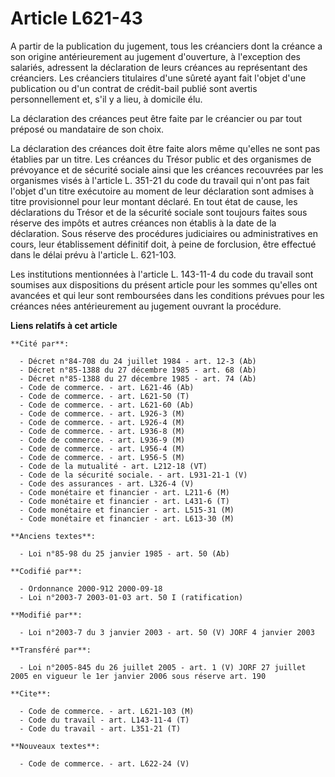 # Article L621-43

A partir de la publication du jugement, tous les créanciers dont la créance a son origine antérieurement au jugement
d'ouverture, à l'exception des salariés, adressent la déclaration de leurs créances au représentant des créanciers. Les
créanciers titulaires d'une sûreté ayant fait l'objet d'une publication ou d'un contrat de crédit-bail publié sont avertis
personnellement et, s'il y a lieu, à domicile élu.

La déclaration des créances peut être faite par le créancier ou par tout préposé ou mandataire de son choix.

La déclaration des créances doit être faite alors même qu'elles ne sont pas établies par un titre. Les créances du Trésor
public et des organismes de prévoyance et de sécurité sociale ainsi que les créances recouvrées par les organismes visés à
l'article L. 351-21 du code du travail qui n'ont pas fait l'objet d'un titre exécutoire au moment de leur déclaration sont
admises à titre provisionnel pour leur montant déclaré. En tout état de cause, les déclarations du Trésor et de la sécurité
sociale sont toujours faites sous réserve des impôts et autres créances non établis à la date de la déclaration. Sous réserve
des procédures judiciaires ou administratives en cours, leur établissement définitif doit, à peine de forclusion, être
effectué dans le délai prévu à l'article L. 621-103.

Les institutions mentionnées à l'article L. 143-11-4 du code du travail sont soumises aux dispositions du présent article
pour les sommes qu'elles ont avancées et qui leur sont remboursées dans les conditions prévues pour les créances nées
antérieurement au jugement ouvrant la procédure.

**Liens relatifs à cet article**

	**Cité par**:

	  - Décret n°84-708 du 24 juillet 1984 - art. 12-3 (Ab)
	  - Décret n°85-1388 du 27 décembre 1985 - art. 68 (Ab)
	  - Décret n°85-1388 du 27 décembre 1985 - art. 74 (Ab)
	  - Code de commerce. - art. L621-46 (Ab)
	  - Code de commerce. - art. L621-50 (T)
	  - Code de commerce. - art. L621-60 (Ab)
	  - Code de commerce. - art. L926-3 (M)
	  - Code de commerce. - art. L926-4 (M)
	  - Code de commerce. - art. L936-8 (M)
	  - Code de commerce. - art. L936-9 (M)
	  - Code de commerce. - art. L956-4 (M)
	  - Code de commerce. - art. L956-5 (M)
	  - Code de la mutualité - art. L212-18 (VT)
	  - Code de la sécurité sociale. - art. L931-21-1 (V)
	  - Code des assurances - art. L326-4 (V)
	  - Code monétaire et financier - art. L211-6 (M)
	  - Code monétaire et financier - art. L431-6 (T)
	  - Code monétaire et financier - art. L515-31 (M)
	  - Code monétaire et financier - art. L613-30 (M)

	**Anciens textes**:

	  - Loi n°85-98 du 25 janvier 1985 - art. 50 (Ab)

	**Codifié par**:

	  - Ordonnance 2000-912 2000-09-18
	  - Loi n°2003-7 2003-01-03 art. 50 I (ratification)

	**Modifié par**:

	  - Loi n°2003-7 du 3 janvier 2003 - art. 50 (V) JORF 4 janvier 2003

	**Transféré par**:

	  - Loi n°2005-845 du 26 juillet 2005 - art. 1 (V) JORF 27 juillet 2005 en vigueur le 1er janvier 2006 sous réserve art. 190

	**Cite**:

	  - Code de commerce. - art. L621-103 (M)
	  - Code du travail - art. L143-11-4 (T)
	  - Code du travail - art. L351-21 (T)

	**Nouveaux textes**:

	  - Code de commerce. - art. L622-24 (V)
